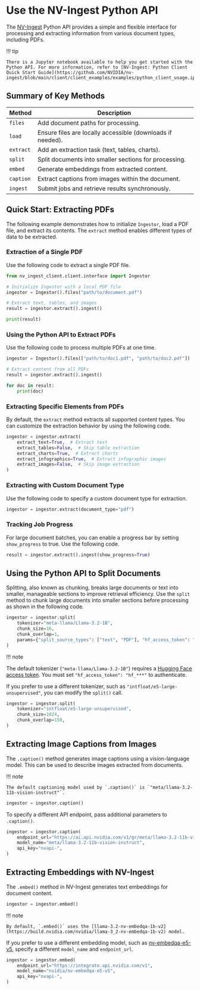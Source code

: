 # Use the NV-Ingest Python API

The [NV-Ingest](overview.md) Python API provides a simple and flexible interface for processing and extracting information from various document types, including PDFs.

!!! tip

    There is a Jupyter notebook available to help you get started with the Python API. For more information, refer to [NV-Ingest: Python Client Quick Start Guide](https://github.com/NVIDIA/nv-ingest/blob/main/client/client_examples/examples/python_client_usage.ipynb).

## Summary of Key Methods

| Method | Description |
| ------ | ----------- |
| `files` | Add document paths for processing. |
| `load` | Ensure files are locally accessible (downloads if needed). |
| `extract` | Add an extraction task (text, tables, charts). |
| `split` | Split documents into smaller sections for processing.
| `embed` | Generate embeddings from extracted content. |
| `caption` | Extract captions from images within the document. |
| `ingest` | Submit jobs and retrieve results synchronously. |

## Quick Start: Extracting PDFs

The following example demonstrates how to initialize `Ingestor`, load a PDF file, and extract its contents.
The `extract` method enables different types of data to be extracted.

### Extraction of a Single PDF

Use the following code to extract a single PDF file.

```python
from nv_ingest_client.client.interface import Ingestor

# Initialize Ingestor with a local PDF file
ingestor = Ingestor().files("path/to/document.pdf")

# Extract text, tables, and images
result = ingestor.extract().ingest()

print(result)
```

### Using the Python API to Extract PDFs

Use the following code to process multiple PDFs at one time.

```python
ingestor = Ingestor().files(["path/to/doc1.pdf", "path/to/doc2.pdf"])

# Extract content from all PDFs
result = ingestor.extract().ingest()

for doc in result:
    print(doc)
```

### Extracting Specific Elements from PDFs

By default, the `extract` method extracts all supported content types. 
You can customize the extraction behavior by using the following code.

```python
ingestor = ingestor.extract(
    extract_text=True,  # Extract text
    extract_tables=False,  # Skip table extraction
    extract_charts=True,  # Extract charts
    extract_infographics=True,  # Extract infographic images
    extract_images=False,  # Skip image extraction
)
```

### Extracting with Custom Document Type

Use the following code to specify a custom document type for extraction.

```python
ingestor = ingestor.extract(document_type="pdf")
```

### Tracking Job Progress

For large document batches, you can enable a progress bar by setting `show_progress` to true. 
Use the following code.

```python
result = ingestor.extract().ingest(show_progress=True)
```

## Using the Python API to Split Documents

Splitting, also known as chunking, breaks large documents or text into smaller, manageable sections to improve retrieval efficiency.
Use the `split` method to chunk large documents into smaller sections before processing as shown in the following code.

```python
ingestor = ingestor.split(
    tokenizer="meta-llama/Llama-3.2-1B",
    chunk_size=16,
    chunk_overlap=1,
    params={"split_source_types": ["text", "PDF"], "hf_access_token": "hf_***"},
)
```

!!! note

  The default tokenizer (`"meta-llama/Llama-3.2-1B"`) requires a [Hugging Face access token](https://huggingface.co/docs/hub/en/security-tokens).
  You must set `"hf_access_token": "hf_***"` to authenticate.

If you prefer to use a different tokenizer, such as `"intfloat/e5-large-unsupervised"`, you can modify the `split()` call.
```python
ingestor = ingestor.split(
    tokenizer="intfloat/e5-large-unsupervised",
    chunk_size=1024,
    chunk_overlap=150,
)
```

## Extracting Image Captions from Images

The `.caption()` method generates image captions using a vision-language model.
This can be used to describe images extracted from documents.

!!! note

    The default captioning model used by `.caption()` is `"meta/llama-3.2-11b-vision-instruct"`.

```python
ingestor = ingestor.caption()
```

To specify a different API endpoint, pass additional parameters to `.caption()`.
```python
ingestor = ingestor.caption(
    endpoint_url="https://ai.api.nvidia.com/v1/gr/meta/llama-3.2-11b-vision-instruct/chat/completions",
    model_name="meta/llama-3.2-11b-vision-instruct",
    api_key="nvapi-",
)
```

## Extracting Embeddings with NV-Ingest

The `.embed()` method in NV-Ingest generates text embeddings for document content.
```python
ingestor = ingestor.embed()
```

!!! note

    By default, `.embed()` uses the [llama-3.2-nv-embedqa-1b-v2](https://build.nvidia.com/nvidia/llama-3_2-nv-embedqa-1b-v2) model.

If you prefer to use a different embedding model, such as [nv-embedqa-e5-v5](https://build.nvidia.com/nvidia/nv-embedqa-e5-v5), specify a different `model_name` and `endpoint_url`.
```python
ingestor = ingestor.embed(
    endpoint_url="https://integrate.api.nvidia.com/v1",
    model_name="nvidia/nv-embedqa-e5-v5",
    api_key="nvapi-",
)
```
